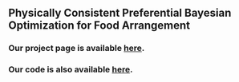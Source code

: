 ## Physically Consistent Preferential Bayesian Optimization for Food Arrangement


### Our project page is available [here](https://y-kwon.github.io/pcpbo/).

### Our code is also available [here](https://github.com/y-kwon/pcpbo).

